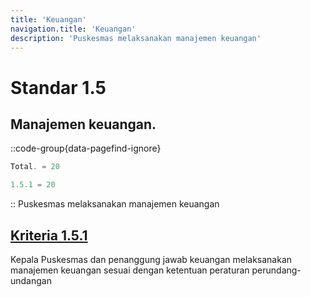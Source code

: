 ```yaml
---
title: 'Keuangan'
navigation.title: 'Keuangan'
description: 'Puskesmas melaksanakan manajemen keuangan'
---
```


# Standar 1.5 
## Manajemen keuangan. 
::code-group{data-pagefind-ignore}
```js [Nilai]
Total. = 20
```
```js [Kriteria]
1.5.1 = 20
```
::
Puskesmas melaksanakan manajemen keuangan 

## [Kriteria 1.5.1](/docs/akred/pkm/1/5/1) 
Kepala Puskesmas dan penanggung jawab keuangan melaksanakan manajemen keuangan sesuai dengan ketentuan peraturan perundang-undangan